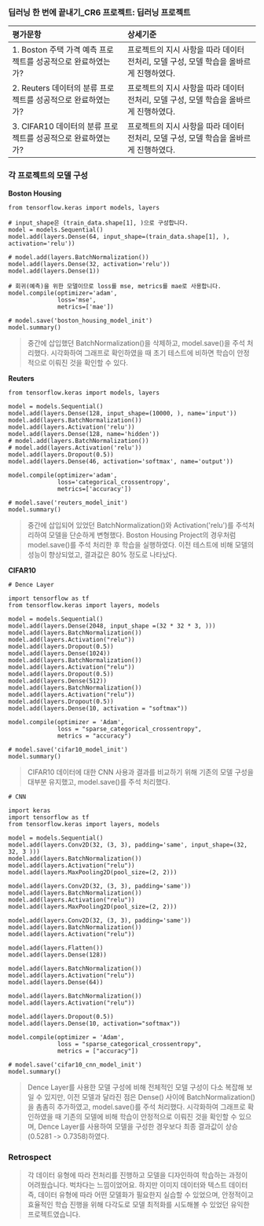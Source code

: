 ### 딥러닝 한 번에 끝내기_CR6 프로젝트: 딥러닝 프로젝트

| 평가문항  | 상세기준 | 
| :--- | :--- | 
| 1. Boston 주택 가격 예측 프로젝트를 성공적으로 완료하였는가? | 프로젝트의 지시 사항을 따라 데이터 전처리, 모델 구성, 모델 학습을 올바르게 진행하였다. | 
| 2. Reuters 데이터의 분류 프로젝트를 성공적으로 완료하였는가? | 프로젝트의 지시 사항을 따라 데이터 전처리, 모델 구성, 모델 학습을 올바르게 진행하였다. |   
| 3. CIFAR10 데이터의 분류 프로젝트를 성공적으로 완료하였는가? | 프로젝트의 지시 사항을 따라 데이터 전처리, 모델 구성, 모델 학습을 올바르게 진행하였다. | 

### 각 프로젝트의 모델 구성

**Boston Housing**

```
from tensorflow.keras import models, layers

# input_shape은 (train_data.shape[1], )으로 구성합니다.
model = models.Sequential()
model.add(layers.Dense(64, input_shape=(train_data.shape[1], ), activation='relu'))

# model.add(layers.BatchNormalization())
model.add(layers.Dense(32, activation='relu'))
model.add(layers.Dense(1))

# 회귀(예측)을 위한 모델이므로 loss를 mse, metrics를 mae로 사용합니다.
model.compile(optimizer='adam',
              loss='mse',
              metrics=['mae'])

# model.save('boston_housing_model_init')
model.summary()
```

>중간에 삽입했던 BatchNormalization()을 삭제하고, model.save()을 주석 처리했다. 시각화하여 그래프로 확인하였을 때 초기 테스트에 비하면 학습이 안정적으로 이뤄진 것을 확인할 수 있다. 

**Reuters**

```
from tensorflow.keras import models, layers

model = models.Sequential()
model.add(layers.Dense(128, input_shape=(10000, ), name='input'))
model.add(layers.BatchNormalization())
model.add(layers.Activation('relu'))
model.add(layers.Dense(128, name='hidden'))
# model.add(layers.BatchNormalization())
# model.add(layers.Activation('relu'))
model.add(layers.Dropout(0.5))
model.add(layers.Dense(46, activation='softmax', name='output'))

model.compile(optimizer='adam',
              loss='categorical_crossentropy',
              metrics=['accuracy'])

# model.save('reuters_model_init')
model.summary()
```

>중간에 삽입되어 있었던 BatchNormalization()와 Activation('relu')를 주석처리하여 모델을 단순하게 변형했다. Boston Housing Project의 경우처럼 model.save()를 주석 처리한 후 학습을 실행하였다. 이전 테스트에 비해 모델의 성능이 향상되었고, 결과값은 80% 정도로 나타났다.

**CIFAR10**

```
# Dence Layer

import tensorflow as tf
from tensorflow.keras import layers, models

model = models.Sequential()
model.add(layers.Dense(2048, input_shape =(32 * 32 * 3, )))
model.add(layers.BatchNormalization())
model.add(layers.Activation("relu"))
model.add(layers.Dropout(0.5))
model.add(layers.Dense(1024))
model.add(layers.BatchNormalization())
model.add(layers.Activation("relu"))
model.add(layers.Dropout(0.5))
model.add(layers.Dense(512))
model.add(layers.BatchNormalization())
model.add(layers.Activation("relu"))
model.add(layers.Dropout(0.5))
model.add(layers.Dense(10, activation = "softmax"))

model.compile(optimizer = 'Adam',
              loss = "sparse_categorical_crossentropy",
              metrics = "accuracy")

# model.save('cifar10_model_init')
model.summary()

```

>CIFAR10 데이터에 대한 CNN 사용과 결과를 비교하기 위해 기존의 모델 구성을 대부분 유지했고, model.save()를 주석 처리했다. 

```
# CNN

import keras
import tensorflow as tf
from tensorflow.keras import layers, models

model = models.Sequential()
model.add(layers.Conv2D(32, (3, 3), padding='same', input_shape=(32, 32, 3 )))
model.add(layers.BatchNormalization())
model.add(layers.Activation("relu"))
model.add(layers.MaxPooling2D(pool_size=(2, 2)))

model.add(layers.Conv2D(32, (3, 3), padding='same'))
model.add(layers.BatchNormalization())
model.add(layers.Activation("relu"))
model.add(layers.MaxPooling2D(pool_size=(2, 2)))

model.add(layers.Conv2D(32, (3, 3), padding='same'))
model.add(layers.BatchNormalization())
model.add(layers.Activation("relu"))

model.add(layers.Flatten())
model.add(layers.Dense(128))

model.add(layers.BatchNormalization())
model.add(layers.Activation("relu"))
model.add(layers.Dense(64))

model.add(layers.BatchNormalization())
model.add(layers.Activation("relu"))

model.add(layers.Dropout(0.5))
model.add(layers.Dense(10, activation="softmax"))

model.compile(optimizer = 'Adam',
              loss = "sparse_categorical_crossentropy",
              metrics = ["accuracy"])

# model.save('cifar10_cnn_model_init')
model.summary()
```

>Dence Layer를 사용한 모델 구성에 비해 전체적인 모델 구성이 다소 복잡해 보일 수 있지만, 이전 모델과 달라진 점은 Dense() 사이에 BatchNormalization()을 촘촘히 추가하였고, model.save()를 주석 처리했다. 시각화하여 그래프로 확인하였을 때 기존의 모델에 비해 학습이 안정적으로 이뤄진 것을 확인할 수 있으며, Dence Layer를 사용하여 모델을 구성한 경우보다 최종 결과값이 상승(0.5281 -> 0.7358)하였다.

### Retrospect

>각 데이터 유형에 따라 전처리를 진행하고 모델을 디자인하여 학습하는 과정이 어려웠습니다. 벅차다는 느낌이었어요. 하지만 이미지 데이터와 텍스트 데이터 즉, 데이터 유형에 따라 어떤 모델화가 필요한지 실습할 수 있었으며, 안정적이고 효율적인 학습 진행을 위해 다각도로 모델 최적화를 시도해볼 수 있었던 유익한 프로젝트였습니다.